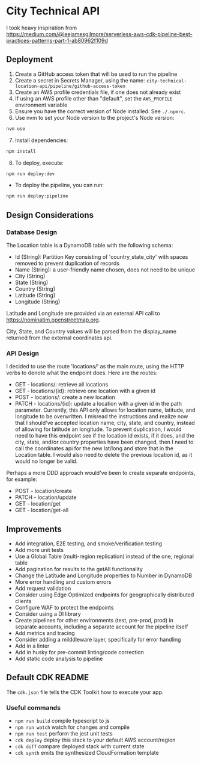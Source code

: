 # City Technical API

I took heavy inspiration from https://medium.com/@leejamesgilmore/serverless-aws-cdk-pipeline-best-practices-patterns-part-1-ab80962f109d

## Deployment

1. Create a GitHub access token that will be used to run the pipeline
2. Create a secret in Secrets Manager, using the name: `city-technical-location-api/pipeline/github-access-token`
3. Create an AWS profile credentials file, if one does not already exist
4. If using an AWS profile other than "default", set the `AWS_PROFILE` environment variable
5. Ensure you have the correct version of Node installed. See `./.npmrc`.
6. Use nvm to set your Node version to the project's Node version:
```bash
nvm use
```
7. Install dependencies:
```bash
npm install
```
8. To deploy, execute:
```bash
npm run deploy:dev
```

- To deploy the pipeline, you can run:
```bash
npm run deploy:pipeline
```

## Design Considerations

### Database Design

The Location table is a DynamoDB table with the following schema:

- Id (String): Partition Key consisting of 'country_state_city' with spaces removed to prevent duplication of records
- Name (String): a user-friendly name chosen, does not need to be unique
- City (String)
- State (String)
- Country (String)
- Latitude (String)
- Longitude (String)

Latitude and Longitude are provided via an external API call to  https://nominatim.openstreetmap.org.

City, State, and Country values will be parsed from the display_name returned from the external coordinates api.

### API Design

I decided to use the route 'locations/' as the main route, using the HTTP verbs to denote what the endpoint does. Here are the routes:

- GET   - locations/: retrieve all locations
- GET   - locations/{id}: retrieve one location with a given id
- POST  - locations/: create a new location
- PATCH - locations/{id}: update a location with a given id in the path parameter. Currently, this API only allows for location name, latitude, and longitude to be overwritten. I misread the instructions and realize now that I should've accepted location name, city, state, and country, instead of allowing for latitude an longitude. To prevent duplication, I would need to have this endpoint see if the location id exists, if it does, and the city, state, and/or country properties have been changed, then I need to call the coordinates api for the new lat/long and store that in the Location table. I would also need to delete the previous location id, as it would no longer be valid.

Perhaps a more DDD approach would've been to create separate endpoints, for example:

- POST  - location/create
- PATCH - location/update
- GET   - location/get
- GET   - location/get-all

## Improvements

- Add integration, E2E testing, and smoke/verification testing
- Add more unit tests
- Use a Global Table (multi-region replication) instead of the one, regional table
- Add pagination for results to the getAll functionality
- Change the Latitude and Longitude properties to Number in DynamoDB
- More error handling and custom errors
- Add request validation
- Consider using Edge Optimized endpoints for geographically distributed clients
- Configure WAF to protect the endpoints
- Consider using a DI library
- Create pipelines for other environments (test, pre-prod, prod) in separate accounts, including a separate account for the pipeline itself
- Add metrics and tracing
- Consider adding a milddleware layer, specifically for error handling
- Add in a linter
- Add in husky for pre-commit linting/code correction
- Add static code analysis to pipeline

## Default CDK README

The `cdk.json` file tells the CDK Toolkit how to execute your app.

### Useful commands

* `npm run build`   compile typescript to js
* `npm run watch`   watch for changes and compile
* `npm run test`    perform the jest unit tests
* `cdk deploy`      deploy this stack to your default AWS account/region
* `cdk diff`        compare deployed stack with current state
* `cdk synth`       emits the synthesized CloudFormation template
